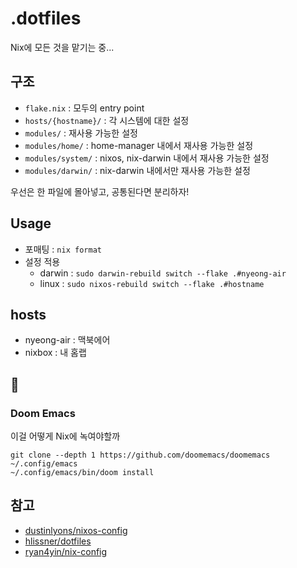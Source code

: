 # .dotfiles

Nix에 모든 것을 맡기는 중...

## 구조

- `flake.nix` : 모두의 entry point
- `hosts/{hostname}/` : 각 시스템에 대한 설정
- `modules/` : 재사용 가능한 설정
- `modules/home/` : home-manager 내에서 재사용 가능한 설정
- `modules/system/` : nixos, nix-darwin 내에서 재사용 가능한 설정
- `modules/darwin/` : nix-darwin 내에서만 재사용 가능한 설정

우선은 한 파일에 몰아넣고, 공통된다면 분리하자!

## Usage

- 포매팅 : `nix format`
- 설정 적용
  - darwin : `sudo darwin-rebuild switch --flake .#nyeong-air`
  - linux : `sudo nixos-rebuild switch --flake .#hostname`

## hosts

- nyeong-air : 맥북에어
- nixbox : 내 홈랩

## 🤔

### Doom Emacs

이걸 어떻게 Nix에 녹여야할까

```
git clone --depth 1 https://github.com/doomemacs/doomemacs ~/.config/emacs
~/.config/emacs/bin/doom install
```

## 참고

- [dustinlyons/nixos-config](https://github.com/dustinlyons/nixos-config)
- [hlissner/dotfiles](https://github.com/hlissner/dotfiles)
- [ryan4yin/nix-config](https://github.com/ryan4yin/nix-config)
